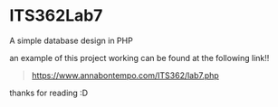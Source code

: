 # ITS362Lab7
A simple database design in PHP


an example of this project working can be found at the following link!!

 >  https://www.annabontempo.com/ITS362/lab7.php

thanks for reading :D
